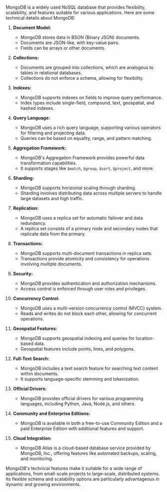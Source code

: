 MongoDB is a widely used NoSQL database that provides flexibility, scalability, and features suitable for various applications. Here are some technical details about MongoDB:

1. **Document Model:**
   - MongoDB stores data in BSON (Binary JSON) documents.
   - Documents are JSON-like, with key-value pairs.
   - Fields can be arrays or other documents.

2. **Collections:**
   - Documents are grouped into collections, which are analogous to tables in relational databases.
   - Collections do not enforce a schema, allowing for flexibility.

3. **Indexes:**
   - MongoDB supports indexes on fields to improve query performance.
   - Index types include single-field, compound, text, geospatial, and hashed indexes.

4. **Query Language:**
   - MongoDB uses a rich query language, supporting various operators for filtering and projecting data.
   - Queries can be based on equality, range, and pattern matching.

5. **Aggregation Framework:**
   - MongoDB's Aggregation Framework provides powerful data transformation capabilities.
   - It supports stages like `$match`, `$group`, `$sort`, `$project`, and more.

6. **Sharding:**
   - MongoDB supports horizontal scaling through sharding.
   - Sharding involves distributing data across multiple servers to handle large datasets and high traffic.

7. **Replication:**
   - MongoDB uses a replica set for automatic failover and data redundancy.
   - A replica set consists of a primary node and secondary nodes that replicate data from the primary.

8. **Transactions:**
   - MongoDB supports multi-document transactions in replica sets.
   - Transactions provide atomicity and consistency for operations involving multiple documents.

9. **Security:**
   - MongoDB provides authentication and authorization mechanisms.
   - Access control is enforced through user roles and privileges.

10. **Concurrency Control:**
    - MongoDB uses a multi-version concurrency control (MVCC) system.
    - Reads and writes do not block each other, allowing for concurrent operations.

11. **Geospatial Features:**
    - MongoDB supports geospatial indexing and queries for location-based data.
    - Geospatial features include points, lines, and polygons.

12. **Full-Text Search:**
    - MongoDB includes a text search feature for searching text content within documents.
    - It supports language-specific stemming and tokenization.

13. **Official Drivers:**
    - MongoDB provides official drivers for various programming languages, including Python, Java, Node.js, and others.

14. **Community and Enterprise Editions:**
    - MongoDB is available in both a free-to-use Community Edition and a paid Enterprise Edition with additional features and support.

15. **Cloud Integration:**
    - MongoDB Atlas is a cloud-based database service provided by MongoDB, Inc., offering features like automated backups, scaling, and monitoring.

MongoDB's technical features make it suitable for a wide range of applications, from small-scale projects to large-scale, distributed systems. Its flexible schema and scalability options are particularly advantageous in dynamic and growing environments.
